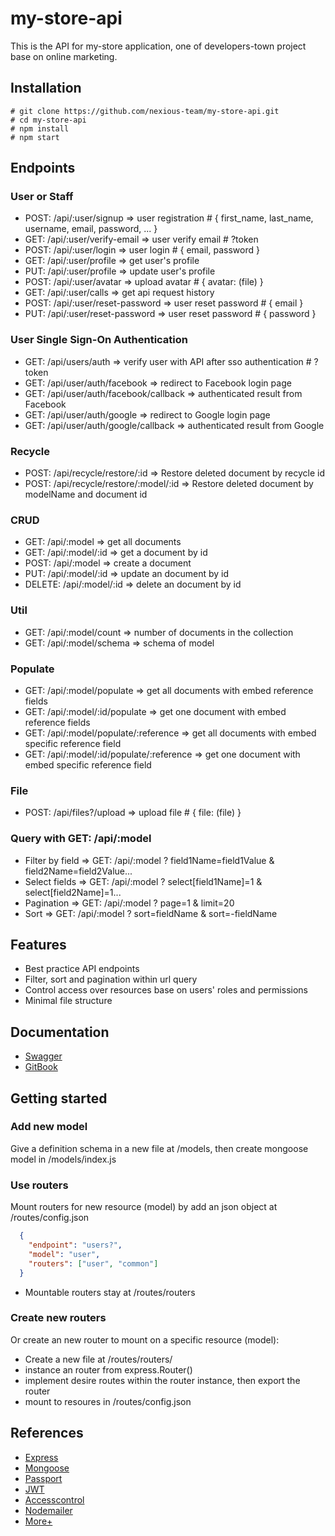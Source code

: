 # my-store-api
This is the API for my-store application, one of developers-town project base on online marketing.

## Installation
```
# git clone https://github.com/nexious-team/my-store-api.git
# cd my-store-api
# npm install
# npm start
```
## Endpoints

### User or Staff
- POST: /api/:user/signup         => user registration # { first_name, last_name, username, email, password, ... }
- GET:  /api/:user/verify-email   => user verify email # ?token
- POST: /api/:user/login          => user login        # { email, password }
- GET:  /api/:user/profile        => get user's profile
- PUT:  /api/:user/profile        => update user's profile
- POST:  /api/:user/avatar        => upload avatar # { avatar: (file) }
- GET:  /api/:user/calls          => get api request history
- POST: /api/:user/reset-password => user reset password # { email }
- PUT: /api/:user/reset-password  => user reset password # { password }

### User Single Sign-On Authentication
- GET: /api/users/auth                   => verify user with API after sso authentication # ?token
- GET: /api/user/auth/facebook           => redirect to Facebook login page
- GET: /api/user/auth/facebook/callback  => authenticated result from Facebook
- GET: /api/user/auth/google             => redirect to Google login page
- GET: /api/user/auth/google/callback    => authenticated result from Google

### Recycle
- POST: /api/recycle/restore/:id        => Restore deleted document by recycle id
- POST: /api/recycle/restore/:model/:id => Restore deleted document by modelName and document id

### CRUD
- GET:    /api/:model       => get all documents
- GET:    /api/:model/:id   => get a document by id
- POST:   /api/:model       => create a document
- PUT:    /api/:model/:id   => update an document by id
- DELETE: /api/:model/:id   => delete an document by id

### Util
- GET: /api/:model/count  => number of documents in the collection
- GET: /api/:model/schema => schema of model

### Populate
- GET: /api/:model/populate       => get all documents with embed reference fields
- GET: /api/:model/:id/populate   => get one document with embed reference fields
- GET: /api/:model/populate/:reference     => get all documents with embed specific reference field
- GET: /api/:model/:id/populate/:reference => get one document with embed specific reference field

### File
- POST: /api/files?/upload => upload file # { file: (file) }

### Query with GET: /api/:model
- Filter by field => GET: /api/:model ? field1Name=field1Value & field2Name=field2Value...
- Select fields   => GET: /api/:model ? select[field1Name]=1 & select[field2Name]=1...
- Pagination      => GET: /api/:model ? page=1 & limit=20
- Sort            => GET: /api/:model ? sort=fieldName & sort=-fieldName

## Features

- Best practice API endpoints
- Filter, sort and pagination within url query
- Control access over resources base on users' roles and permissions
- Minimal file structure

## Documentation

- [Swagger](https://app.swaggerhub.com/apis-docs/nexious/my-store/1.0.0)
- [GitBook](https://my-store-developers-town.gitbook.io/my-store-back/)

## Getting started

### Add new model
Give a definition schema in a new file at /models, then create mongoose model in /models/index.js

### Use routers
Mount routers for new resource (model) by add an json object at /routes/config.json
```json
  {
    "endpoint": "users?",
    "model": "user",
    "routers": ["user", "common"]
  }
```
 * Mountable routers stay at /routes/routers

### Create new routers
Or create an new router to mount on a specific resource (model):
- Create a new file at /routes/routers/
- instance an router from express.Router()
- implement desire routes within the router instance, then export the router
- mount to resoures in /routes/config.json

## References

- [Express](https://expressjs.com/)
- [Mongoose](https://mongoosejs.com/)
- [Passport](http://www.passportjs.org/)
- [JWT](https://jwt.io/)
- [Accesscontrol](https://onury.io/accesscontrol/?api=ac)
- [Nodemailer](https://nodemailer.com/about/)
- [More+](/package.json)
